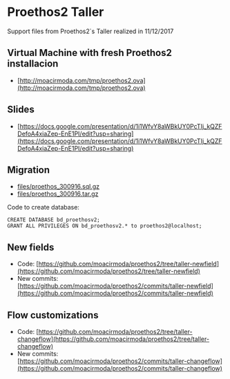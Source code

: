 # Proethos2 Taller

Support files from Proethos2`s Taller realized in 11/12/2017

Virtual Machine with fresh Proethos2 installacion
-------------------------------------------------

- [http://moacirmoda.com/tmp/proethos2.ova](http://moacirmoda.com/tmp/proethos2.ova)

Slides
------

- [https://docs.google.com/presentation/d/1i1WfvY8aWBkUY0PcTIj_kQZFDefoA4xiaZep-EnE1PI/edit?usp=sharing](https://docs.google.com/presentation/d/1i1WfvY8aWBkUY0PcTIj_kQZFDefoA4xiaZep-EnE1PI/edit?usp=sharing)

Migration
---------

- [files/proethos_300916.sql.gz](files/proethos_300916.sql.gz)
- [files/proethos_300916.tar.gz](files/proethos_300916.tar.gz)

Code to create database:
```
CREATE DATABASE bd_proethosv2;
GRANT ALL PRIVILEGES ON bd_proethosv2.* to proethos2@localhost;
```

New fields
----------
- Code: [https://github.com/moacirmoda/proethos2/tree/taller-newfield](https://github.com/moacirmoda/proethos2/tree/taller-newfield)
- New commits: [https://github.com/moacirmoda/proethos2/commits/taller-newfield](https://github.com/moacirmoda/proethos2/commits/taller-newfield)

Flow customizations
----------
- Code: [https://github.com/moacirmoda/proethos2/tree/taller-changeflow](https://github.com/moacirmoda/proethos2/tree/taller-changeflow)
- New commits: [https://github.com/moacirmoda/proethos2/commits/taller-changeflow](https://github.com/moacirmoda/proethos2/commits/taller-changeflow)
